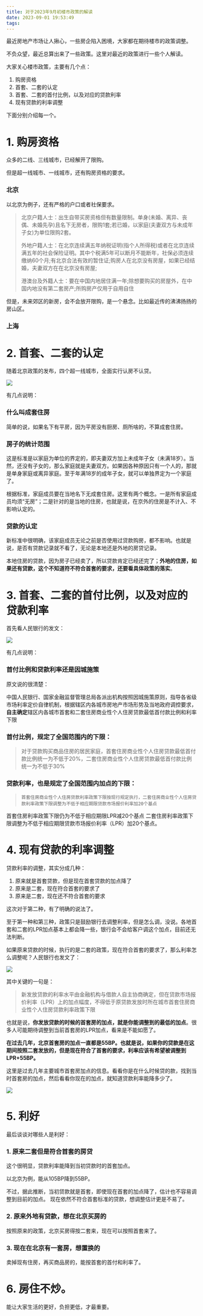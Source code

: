 ```yaml
---
title: 对于2023年9月初楼市政策的解读
date: 2023-09-01 19:53:49
tags:
---
```

最近房地产市场让人揪心，一些房企陷入困境，大家都在期待楼市的政策调整。

不负众望，最近总算出来了一些政策。这里对最近的政策进行一些个人解读。

大家关心楼市政策，主要有几个点：

1. 购房资格
2. 首套、二套的认定
3. 首套、二套的首付比例，以及对应的贷款利率
4. 现有贷款的利率调整

下面分别介绍每一个。


# 1. 购房资格
众多的二线、三线城市，已经解开了限购。

但是超一线城市、一线城市，还有购房资格的要求。

### 北京
以北京为例子，还有严格的户口或者社保要求。

> 北京户籍人士：出生自带买房资格但有数量限制。单身(未婚、离异、丧偶、未婚先孕)且名下无房者，限购1套;若已婚，以家庭(夫妻双方与未成年子女)为单位限购2套。
> 
> 外地户籍人士：在北京连续满五年纳税证明(指个人所得税)或者在北京连续满五年的社会保险证明。其中个税满5年可以断月不能断年，社保必须连续缴纳60个月;有北京合法有效的暂住证;购房人在北京没有房屋，如果已经结婚，夫妻双方在在北京没有房屋;
> 
> 港澳台及外籍人士：要在中国内地居住满一年;除想要购买的房屋外，在中国内地没有第二套房产;所购房产仅用于自用自住


但是，未来郊区的新房，会不会放开限购，是一个悬念。比如最近传的沸沸扬扬的房山区。

### 上海


# 2. 首套、二套的认定

随着北京政策的发布，四个超一线城市，全面实行认房不认贷。

![](/img/2023/beijing-policy.png)

有几点说明：

### 什么叫成套住房
简单的说，如果名下有平房，因为平房没有厨房、厕所啥的，不算成套住房。

### 房子的统计范围

这是标准是以家庭为单位的界定的，即夫妻双方加上未成年子女（未满18岁）。当然，还没有子女的，那么家庭就是夫妻双方。如果因各种原因只有一个人的，那就是单身家庭或离异家庭。至于年满18岁的成年子女，就可以单独界定为一个家庭了。

根据标准，家庭成员要在当地名下无成套住房。这里有两个概念。一是所有家庭成员均须“无房”；二是针对的是当地的住房，也就是说，在京外的住房是不计入、不影响认定的。

### 贷款的认定

新标准中很明确，该家庭成员无论之前是否使用过贷款购房，都不影响。也就是说，是否有贷款记录就不看了，无论是本地还是外地的房贷记录。

本地住房的贷款，因为房子已经卖了，所以贷款肯定已经还完了；**外地的住房，如果还有贷款，这个不知道符不符合首套的要求，还要看具体政策的落实**。


# 3. 首套、二套的首付比例，以及对应的贷款利率

首先看人民银行的发文：

![](/img/2023/loan-policy.png)

有几点说明：

### 首付比例和贷款利率还是因城施策

原文说的很清楚：

中国人民银行、国家金融监督管理总局各派出机构按照因城施策原则，指导各省级市场利率定价自律机制，根据辖区内各城市房地产市场形势及当地政府调控要求，**自主确定**辖区内各城市首套和二套住房商业性个人住房贷款最低首付款比例和利率下限

### 首付比例，规定了全国范围内的下限：

> 对于贷款购买商品住房的居民家庭，首套住房商业性个人住房贷款最低首付款比例统一为不低于20%，二套住房商业性个人住房贷款最低首付款比例统一为不低于30%

### 贷款利率，也是规定了全国范围内加点的下限：

> `首套住房商业性个人住房贷款利率政策下限按现行规定执行，二套住房商业性个人住房贷款利率政策下限调整为不低于相应期限贷款市场报价利率加20个基点
`

首套住房利率政策下限仍为不低于相应期限LPR减20个基点
二套住房利率政策下限调整为不低于相应期限贷款市场报价利率（LPR）加20个基点。


# 4. 现有贷款的利率调整

贷款利率的调整，其实分成几种：

1.  原来就是首套贷款，但是现在首套贷款的加点降了
2. 原来是二套，现在符合首套的要求了
3. 原来是二套，现在还不符合首套的要求

这次对于第二种，有了明确的说法了。

至于第一种和第三种，政策只是鼓励银行去调整利率，但是怎么调，没说。各地首套和二套的LPR加点基本上都会降一些，银行会不会给客户调这个加点，目前还无法判断。

如果原来贷款的时候，执行的是二套的政策，现在符合首套的要求了，那么利率怎么调整呢？人民银行也发文了：

![](/img/2023/bank-policy.png)

其中关键的一句是：

> 新发放贷款的利率水平由金融机构与借款人自主协商确定，但在贷款市场报价利率（LPR）上的加点幅度，不得低于原贷款发放时所在城市首套住房商业性个人住房贷款利率政策下限

也就是说，**你发放贷款的时候的首套房的加点，就是你能调整到的最低的加点**。很多人可能期待调整到当前首套房的LPR加点，看来是不能如愿了。

**在过去几年，北京首套房的加点一直都是55BP。也就是说，如果你的贷款是在这期间按照二套发放的，但是现在符合了首套的要求，利率应该有希望被调整到LPR+55BP。**

这里是过去几年主要城市首套房加点的信息。看看你是在什么时候贷的款，找到当时首套房的加点，然后看看你现在的加点，就知道贷款利率能降多少了。

![](/img/2023/loan-interests.jpeg)

# 5. 利好

最后谈谈对哪些人是利好：

### 1. 原来二套但是符合首套的房贷

这个很明显，贷款利率能降到当初贷款时的首套加点。

以北京为例，能从105BP降到55BP。

不过，据此推断，当初贷款就是首套，即使现在首套的加点降了，估计也不容易调整到目前的加点。
现在依然不符合首套标准的贷款，想调整估计更是不易了。

### 2. 原来外地有贷款，想在北京买房的

按照原来的政策，北京买房得按二套来，现在可以按照首套来了。

### 3. 现在在北京有一套房，想置换的

卖掉现有住房，再买商品房的，能按首套的首付和利率了。

# 6. 房住不炒。

能让大家生活的更好，负担更低，才最重要。



